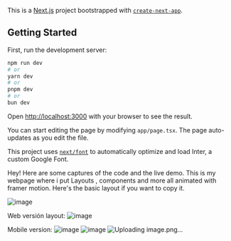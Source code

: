 This is a [Next.js](https://nextjs.org/) project bootstrapped with [`create-next-app`](https://github.com/vercel/next.js/tree/canary/packages/create-next-app).

## Getting Started

First, run the development server:

```bash
npm run dev
# or
yarn dev
# or
pnpm dev
# or
bun dev
```

Open [http://localhost:3000](http://localhost:3000) with your browser to see the result.

You can start editing the page by modifying `app/page.tsx`. The page auto-updates as you edit the file.

This project uses [`next/font`](https://nextjs.org/docs/basic-features/font-optimization) to automatically optimize and load Inter, a custom Google Font.

Hey! Here are some captures of the code and the live demo. This is my webpage where i put Layouts , components and more all animated with framer motion. Here's the basic layout if you want to copy it. 

![image](https://github.com/MarcAparisiTFG/apa-template/assets/77927009/46d27636-1043-47af-be63-679f642e9d1c)


Web versión layout:
![image](https://github.com/MarcAparisiTFG/apa-template/assets/77927009/e3bf1f80-93b1-448c-9fc3-bb393bc3979d)

Mobile version: 
![image](https://github.com/MarcAparisiTFG/apa-template/assets/77927009/6b062dca-628f-4610-9e0a-1ad9fab587e4)
![image](https://github.com/MarcAparisiTFG/apa-template/assets/77927009/6cb9d57a-c6cb-4e9e-9a88-28a85a51cfd6)
![Uploading image.png…]()
